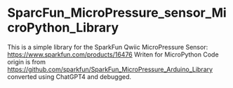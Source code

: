 # SparcFun_MicroPressure_sensor_MicroPython_Library
This is a simple library for the SparkFun Qwiic MicroPressure Sensor: https://www.sparkfun.com/products/16476
Writen for MicroPython
Code origin is from https://github.com/sparkfun/SparkFun_MicroPressure_Arduino_Library converted using ChatGPT4 and debugged.
